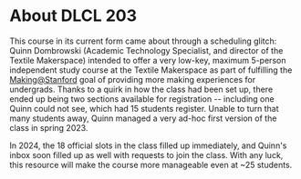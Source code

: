 # About DLCL 203

This course in its current form came about through a scheduling glitch: Quinn Dombrowski (Academic Technology Specialist, and director of the Textile Makerspace) intended to offer a very low-key, maximum 5-person independent study course at the Textile Makerspace as part of fulfilling the [Making@Stanford](https://making.stanford.edu/) goal of providing more making experiences for undergrads. Thanks to a quirk in how the class had been set up, there ended up being two sections available for registration -- including one Quinn could not see, which had 15 students register. Unable to turn that many students away, Quinn managed a very ad-hoc first version of the class in spring 2023.

In 2024, the 18 official slots in the class filled up immediately, and Quinn's inbox soon filled up as well with requests to join the class. With any luck, this resource will make the course more manageable even at ~25 students.
